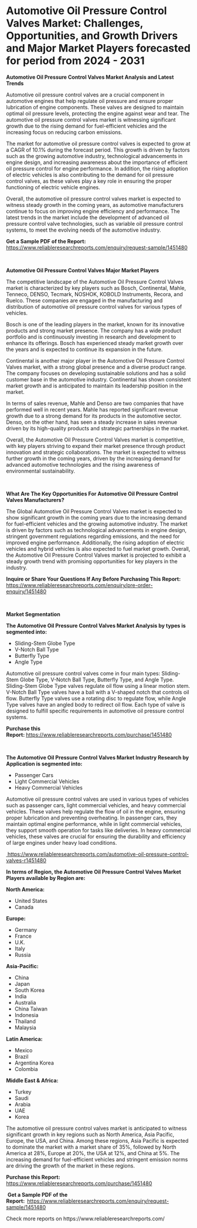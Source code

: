 <p><h1>Automotive Oil Pressure Control Valves Market: Challenges, Opportunities, and Growth Drivers and Major Market Players forecasted for period from 2024 - 2031</h1></p><p><strong>Automotive Oil Pressure Control Valves Market Analysis and Latest Trends</strong></p>
<p><p>Automotive oil pressure control valves are a crucial component in automotive engines that help regulate oil pressure and ensure proper lubrication of engine components. These valves are designed to maintain optimal oil pressure levels, protecting the engine against wear and tear. The automotive oil pressure control valves market is witnessing significant growth due to the rising demand for fuel-efficient vehicles and the increasing focus on reducing carbon emissions.</p><p>The market for automotive oil pressure control valves is expected to grow at a CAGR of 10.1% during the forecast period. This growth is driven by factors such as the growing automotive industry, technological advancements in engine design, and increasing awareness about the importance of efficient oil pressure control for engine performance. In addition, the rising adoption of electric vehicles is also contributing to the demand for oil pressure control valves, as these valves play a key role in ensuring the proper functioning of electric vehicle engines.</p><p>Overall, the automotive oil pressure control valves market is expected to witness steady growth in the coming years, as automotive manufacturers continue to focus on improving engine efficiency and performance. The latest trends in the market include the development of advanced oil pressure control valve technologies, such as variable oil pressure control systems, to meet the evolving needs of the automotive industry.</p></p>
<p><strong>Get a Sample PDF of the Report:&nbsp;</strong> <a href="https://www.reliableresearchreports.com/enquiry/request-sample/1451480">https://www.reliableresearchreports.com/enquiry/request-sample/1451480</a></p>
<p>&nbsp;</p>
<p><strong>Automotive Oil Pressure Control Valves Major Market Players</strong></p>
<p><p>The competitive landscape of the Automotive Oil Pressure Control Valves market is characterized by key players such as Bosch, Continental, Mahle, Tenneco, DENSO, Tecmark, NOSHOK, KOBOLD Instruments, Recora, and Ruelco. These companies are engaged in the manufacturing and distribution of automotive oil pressure control valves for various types of vehicles.</p><p>Bosch is one of the leading players in the market, known for its innovative products and strong market presence. The company has a wide product portfolio and is continuously investing in research and development to enhance its offerings. Bosch has experienced steady market growth over the years and is expected to continue its expansion in the future.</p><p>Continental is another major player in the Automotive Oil Pressure Control Valves market, with a strong global presence and a diverse product range. The company focuses on developing sustainable solutions and has a solid customer base in the automotive industry. Continental has shown consistent market growth and is anticipated to maintain its leadership position in the market.</p><p>In terms of sales revenue, Mahle and Denso are two companies that have performed well in recent years. Mahle has reported significant revenue growth due to a strong demand for its products in the automotive sector. Denso, on the other hand, has seen a steady increase in sales revenue driven by its high-quality products and strategic partnerships in the market.</p><p>Overall, the Automotive Oil Pressure Control Valves market is competitive, with key players striving to expand their market presence through product innovation and strategic collaborations. The market is expected to witness further growth in the coming years, driven by the increasing demand for advanced automotive technologies and the rising awareness of environmental sustainability.</p></p>
<p>&nbsp;</p>
<p><strong>What Are The Key Opportunities For Automotive Oil Pressure Control Valves Manufacturers?</strong></p>
<p><p>The Global Automotive Oil Pressure Control Valves market is expected to show significant growth in the coming years due to the increasing demand for fuel-efficient vehicles and the growing automotive industry. The market is driven by factors such as technological advancements in engine design, stringent government regulations regarding emissions, and the need for improved engine performance. Additionally, the rising adoption of electric vehicles and hybrid vehicles is also expected to fuel market growth. Overall, the Automotive Oil Pressure Control Valves market is projected to exhibit a steady growth trend with promising opportunities for key players in the industry.</p></p>
<p><strong>Inquire or Share Your Questions If Any Before Purchasing This Report:</strong> <a href="https://www.reliableresearchreports.com/enquiry/pre-order-enquiry/1451480">https://www.reliableresearchreports.com/enquiry/pre-order-enquiry/1451480</a></p>
<p>&nbsp;</p>
<p><strong>Market Segmentation</strong></p>
<p><strong>The Automotive Oil Pressure Control Valves Market Analysis by types is segmented into:</strong></p>
<p><ul><li>Sliding-Stem Globe Type</li><li>V-Notch Ball Type</li><li>Butterfly Type</li><li>Angle Type</li></ul></p>
<p><p>Automotive oil pressure control valves come in four main types: Sliding-Stem Globe Type, V-Notch Ball Type, Butterfly Type, and Angle Type. Sliding-Stem Globe Type valves regulate oil flow using a linear motion stem. V-Notch Ball Type valves have a ball with a V-shaped notch that controls oil flow. Butterfly Type valves use a rotating disc to regulate flow, while Angle Type valves have an angled body to redirect oil flow. Each type of valve is designed to fulfill specific requirements in automotive oil pressure control systems.</p></p>
<p><strong>Purchase this Report:&nbsp;</strong><a href="https://www.reliableresearchreports.com/purchase/1451480">https://www.reliableresearchreports.com/purchase/1451480</a></p>
<p>&nbsp;</p>
<p><strong>The Automotive Oil Pressure Control Valves Market Industry Research by Application is segmented into:</strong></p>
<p><ul><li>Passenger Cars</li><li>Light Commercial Vehicles</li><li>Heavy Commercial Vehicles</li></ul></p>
<p><p>Automotive oil pressure control valves are used in various types of vehicles such as passenger cars, light commercial vehicles, and heavy commercial vehicles. These valves help regulate the flow of oil in the engine, ensuring proper lubrication and preventing overheating. In passenger cars, they maintain optimal engine performance, while in light commercial vehicles, they support smooth operation for tasks like deliveries. In heavy commercial vehicles, these valves are crucial for ensuring the durability and efficiency of large engines under heavy load conditions.</p></p>
<p><a href="https://www.reliableresearchreports.com/automotive-oil-pressure-control-valves-r1451480">&nbsp;https://www.reliableresearchreports.com/automotive-oil-pressure-control-valves-r1451480</a></p>
<p><strong>In terms of Region, the Automotive Oil Pressure Control Valves Market Players available by Region are:</strong></p>
<p>
    <p> <strong> North America: </strong>
        <ul>
            <li>United States</li>
            <li>Canada</li>
        </ul>
        </p> 
    <p> <strong> Europe: </strong>
        <ul>
            <li>Germany</li>
            <li>France</li>
            <li>U.K.</li>
            <li>Italy</li>
            <li>Russia</li>
        </ul>
        </p> 
    <p> <strong> Asia-Pacific: </strong>
        <ul>
            <li>China</li>
            <li>Japan</li>
            <li>South Korea</li>
            <li>India</li>
            <li>Australia</li>
            <li>China Taiwan</li>
            <li>Indonesia</li>
            <li>Thailand</li>
            <li>Malaysia</li>
        </ul>
        </p> 
    <p> <strong> Latin America: </strong>
        <ul>
            <li>Mexico</li>
            <li>Brazil</li>
            <li>Argentina Korea</li>
            <li>Colombia</li>
        </ul>
        </p> 
    <p> <strong> Middle East & Africa: </strong>
        <ul>
            <li>Turkey</li>
            <li>Saudi</li>
            <li>Arabia</li>
            <li>UAE</li>
            <li>Korea</li>
        </ul>
    </p>
    </p>
<p><p>The automotive oil pressure control valves market is anticipated to witness significant growth in key regions such as North America, Asia Pacific, Europe, the USA, and China. Among these regions, Asia Pacific is expected to dominate the market with a market share of 35%, followed by North America at 28%, Europe at 20%, the USA at 12%, and China at 5%. The increasing demand for fuel-efficient vehicles and stringent emission norms are driving the growth of the market in these regions.</p></p>
<p><strong>Purchase this Report: </strong><a href="https://www.reliableresearchreports.com/purchase/1451480">https://www.reliableresearchreports.com/purchase/1451480</a></p>
<p>&nbsp;<strong>Get a Sample PDF of the Report:&nbsp;&nbsp;</strong><a href="https://www.reliableresearchreports.com/enquiry/request-sample/1451480">https://www.reliableresearchreports.com/enquiry/request-sample/1451480</a></p>
<p><strong></strong></p>
<p>Check more reports on https://www.reliableresearchreports.com/</p>